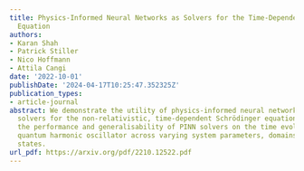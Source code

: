 ```yaml
---
title: Physics-Informed Neural Networks as Solvers for the Time-Dependent Schrödinger
  Equation
authors:
- Karan Shah
- Patrick Stiller
- Nico Hoffmann
- Attila Cangi
date: '2022-10-01'
publishDate: '2024-04-17T10:25:47.352325Z'
publication_types:
- article-journal
abstract: We demonstrate the utility of physics-informed neural networks (PINNs) as
  solvers for the non-relativistic, time-dependent Schrödinger equation. We study
  the performance and generalisability of PINN solvers on the time evolution of a
  quantum harmonic oscillator across varying system parameters, domains, and energy
  states.
url_pdf: https://arxiv.org/pdf/2210.12522.pdf
---
```

